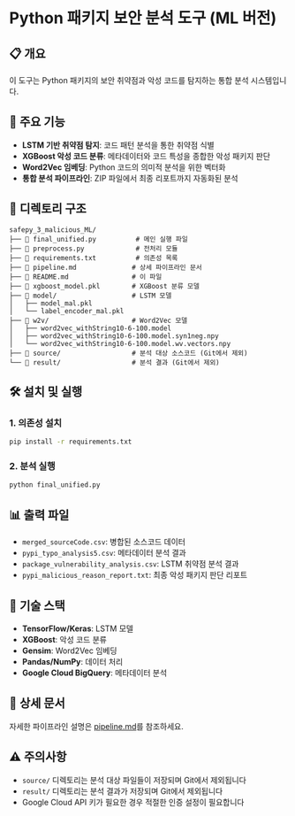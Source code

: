 # Python 패키지 보안 분석 도구 (ML 버전)

## 📋 개요

이 도구는 Python 패키지의 보안 취약점과 악성 코드를 탐지하는 통합 분석 시스템입니다.

## 🚀 주요 기능

- **LSTM 기반 취약점 탐지**: 코드 패턴 분석을 통한 취약점 식별
- **XGBoost 악성 코드 분류**: 메타데이터와 코드 특성을 종합한 악성 패키지 판단
- **Word2Vec 임베딩**: Python 코드의 의미적 분석을 위한 벡터화
- **통합 분석 파이프라인**: ZIP 파일에서 최종 리포트까지 자동화된 분석

## 📁 디렉토리 구조

```
safepy_3_malicious_ML/
├── 📄 final_unified.py          # 메인 실행 파일
├── 📄 preprocess.py             # 전처리 모듈
├── 📄 requirements.txt          # 의존성 목록
├── 📄 pipeline.md              # 상세 파이프라인 문서
├── 📄 README.md                # 이 파일
├── 🤖 xgboost_model.pkl        # XGBoost 분류 모델
├── 📁 model/                   # LSTM 모델
│   ├── model_mal.pkl
│   └── label_encoder_mal.pkl
├── 📁 w2v/                     # Word2Vec 모델
│   ├── word2vec_withString10-6-100.model
│   ├── word2vec_withString10-6-100.model.syn1neg.npy
│   └── word2vec_withString10-6-100.model.wv.vectors.npy
├── 📁 source/                  # 분석 대상 소스코드 (Git에서 제외)
└── 📁 result/                  # 분석 결과 (Git에서 제외)
```

## 🛠️ 설치 및 실행

### 1. 의존성 설치
```bash
pip install -r requirements.txt
```

### 2. 분석 실행
```bash
python final_unified.py
```

## 📊 출력 파일

- `merged_sourceCode.csv`: 병합된 소스코드 데이터
- `pypi_typo_analysis5.csv`: 메타데이터 분석 결과
- `package_vulnerability_analysis.csv`: LSTM 취약점 분석 결과
- `pypi_malicious_reason_report.txt`: 최종 악성 패키지 판단 리포트

## 🔧 기술 스택

- **TensorFlow/Keras**: LSTM 모델
- **XGBoost**: 악성 코드 분류
- **Gensim**: Word2Vec 임베딩
- **Pandas/NumPy**: 데이터 처리
- **Google Cloud BigQuery**: 메타데이터 분석

## 📖 상세 문서

자세한 파이프라인 설명은 [pipeline.md](pipeline.md)를 참조하세요.

## ⚠️ 주의사항

- `source/` 디렉토리는 분석 대상 파일들이 저장되며 Git에서 제외됩니다
- `result/` 디렉토리는 분석 결과가 저장되며 Git에서 제외됩니다
- Google Cloud API 키가 필요한 경우 적절한 인증 설정이 필요합니다
